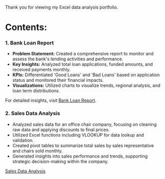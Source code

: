 Thank you for viewing my Excel data analysis portfolio.

# Contents:
 
### 1. Bank Loan Report

- **Problem Statement:** Created a comprehensive report to monitor and assess the bank's lending activities and performance.
- **Key Insights:** Analyzed total loan applications, funded amounts, and received payments monthly.
- **KPIs:** Differentiated 'Good Loans' and 'Bad Loans' based on application status and monitored their financial impacts.
- **Visualizations:** Utilized charts to visualize trends, regional analysis, and loan term distributions.

For detailed insights, visit [Bank Loan Report](https://github.com/rizsocial/Data-Analysis/tree/main/Excel%20Data%20Analysis/Bank%20Loan%20Report).

### 2. Sales Data Analysis

- Analyzed sales data for an office chair company, focusing on cleaning raw data and applying discounts to final prices.
- Utilized Excel functions including VLOOKUP for data lookup and validation.
- Created pivot tables to summarize total sales by sales representative and chairs sold monthly.
- Generated insights into sales performance and trends, supporting strategic decision-making within the company.

[Sales Data Analysis](https://github.com/rizsocial/Data-Analysis/tree/main/Excel%20Data%20Analysis/Sales%20Data%20Analysis)
